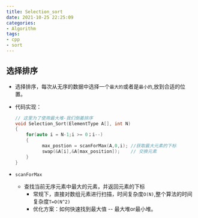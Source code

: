 ```yaml
---
title: Selection_sort
date: 2021-10-25 22:25:09
categories:
- Algorithm
tags:
- cpp
- sort
---
```


## 选择排序  

- 选择排序，每次从无序的数据中选择一个`最大的`或者是`最小的`,放到合适的位置。

- 代码实现：

    ```C++ 
    // 这里为了使用最大堆-我们倒着排序 
    void Selection_Sort(ElementType A[], int N)
    {  
        for(auto i = N-1;i >= 0；i--)
        {
        	  max_postion = scanForMax(A,0,i); //获取最大元素的下标 
              swap(&A[i],&A[max_position]);    // 交换元素    
        }
    }
    ```

- `scanForMax`
  - 查找当前无序元素中最大的元素，并返回元素的下标
    - 常规下，直接对数组元素进行扫描，时间复杂度`O(N)`,整个算法的时间复杂度`T=O(N^2)`
    - 优化方案：如何快速找到最大值 -- 最大堆or最小堆。

